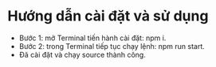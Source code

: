 # Hướng dẫn cài đặt và sử dụng
* Bước 1: mở Terminal tiến hành cài đặt: npm i.
* Bước 2: trong Terminal tiếp tục chạy lệnh: npm run start.
* Đã cài đặt và chạy source thành công.